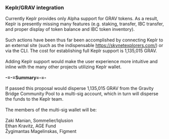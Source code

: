 
### Keplr/GRAV integration
Currently Keplr provides only Alpha support for GRAV tokens. As a result, Keplr is presently missing many features (e.g. staking, transfer, IBC transfer, and proper display of token balance and IBC token inventory). <br><br>
Such actions have been thus far been accomplished by connecting Keplr to an external site (such as the indispensable https://skynetexplorers.com/) or via the CLI. The cost for establishing full Keplr support is 1,135,015 GRAV.<br><br>
Adding Keplr support would make the user experience more intuitive and inline with the many other projects utilizing Keplr wallet.<br><br>
**-=-=Summary=-=-**<br><br> If passed this proposal would disperse 1,135,015 GRAV from the Gravity Bridge Community Pool to a multi-sig account, which in turn will disperse the funds to the Keplr team.<br><br>
The members of the multi-sig wallet will be:<br><br>
Zaki Manian, Sommelier/Iqlusion<br>
Ethan Kravitz, AGE Fund<br>
Žygimantas Magelinskas, Figment
